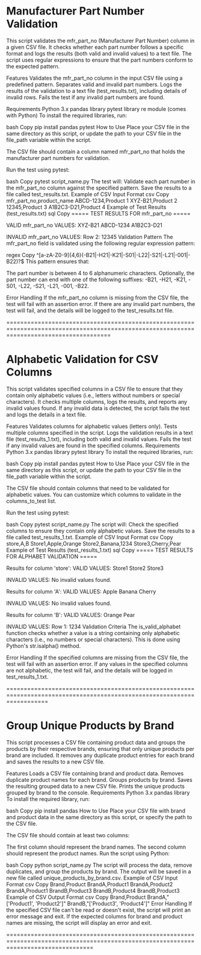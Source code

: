 Manufacturer Part Number Validation
==============================

This script validates the mfr_part_no (Manufacturer Part Number) column in a given CSV file. It checks whether each part number follows a specific format and logs the results (both valid and invalid values) to a text file. The script uses regular expressions to ensure that the part numbers conform to the expected pattern.

Features
Validates the mfr_part_no column in the input CSV file using a predefined pattern.
Separates valid and invalid part numbers.
Logs the results of the validation to a text file (test_results.txt), including details of invalid rows.
Fails the test if any invalid part numbers are found.

Requirements
Python 3.x
pandas library
pytest library
re module (comes with Python)
To install the required libraries, run:

bash
Copy
pip install pandas pytest
How to Use
Place your CSV file in the same directory as this script, or update the path to your CSV file in the file_path variable within the script.

The CSV file should contain a column named mfr_part_no that holds the manufacturer part numbers for validation.

Run the test using pytest:

bash
Copy
pytest script_name.py
The test will:
Validate each part number in the mfr_part_no column against the specified pattern.
Save the results to a file called test_results.txt.
Example of CSV Input Format
csv
Copy
mfr_part_no,product_name
ABCD-1234,Product 1
XYZ-B21,Product 2
12345,Product 3
A1B2C3-D21,Product 4
Example of Test Results (test_results.txt)
sql
Copy
===== TEST RESULTS FOR mfr_part_no =====

VALID mfr_part_no VALUES:
XYZ-B21
ABCD-1234
A1B2C3-D21

INVALID mfr_part_no VALUES:
Row 2: 12345
Validation Pattern
The mfr_part_no field is validated using the following regular expression pattern:

regex
Copy
^[a-zA-Z0-9]{4,6}(-B21|-H21|-K21|-S01|-L22|-S21|-L21|-001|-B22)?$
This pattern ensures that:

The part number is between 4 to 6 alphanumeric characters.
Optionally, the part number can end with one of the following suffixes: -B21, -H21, -K21, -S01, -L22, -S21, -L21, -001, -B22.

Error Handling
If the mfr_part_no column is missing from the CSV file, the test will fail with an assertion error.
If there are any invalid part numbers, the test will fail, and the details will be logged to the test_results.txt file.

==========================================================================================================================================

Alphabetic Validation for CSV Columns
==================================
This script validates specified columns in a CSV file to ensure that they contain only alphabetic values (i.e., letters without numbers or special characters). It checks multiple columns, logs the results, and reports any invalid values found. If any invalid data is detected, the script fails the test and logs the details in a text file.

Features
Validates columns for alphabetic values (letters only).
Tests multiple columns specified in the script.
Logs the validation results in a text file (test_results_1.txt), including both valid and invalid values.
Fails the test if any invalid values are found in the specified columns.
Requirements
Python 3.x
pandas library
pytest library
To install the required libraries, run:

bash
Copy
pip install pandas pytest
How to Use
Place your CSV file in the same directory as this script, or update the path to your CSV file in the file_path variable within the script.

The CSV file should contain columns that need to be validated for alphabetic values. You can customize which columns to validate in the columns_to_test list.

Run the test using pytest:

bash
Copy
pytest script_name.py
The script will:
Check the specified columns to ensure they contain only alphabetic values.
Save the results to a file called test_results_1.txt.
Example of CSV Input Format
csv
Copy
store,A,B
Store1,Apple,Orange
Store2,Banana,1234
Store3,Cherry,Pear
Example of Test Results (test_results_1.txt)
sql
Copy
===== TEST RESULTS FOR ALPHABET VALIDATION =====

Results for column 'store':
VALID VALUES:
Store1
Store2
Store3

INVALID VALUES:
No invalid values found.

Results for column 'A':
VALID VALUES:
Apple
Banana
Cherry

INVALID VALUES:
No invalid values found.

Results for column 'B':
VALID VALUES:
Orange
Pear

INVALID VALUES:
Row 1: 1234
Validation Criteria
The is_valid_alphabet function checks whether a value is a string containing only alphabetic characters (i.e., no numbers or special characters). This is done using Python's str.isalpha() method.

Error Handling
If the specified columns are missing from the CSV file, the test will fail with an assertion error.
If any values in the specified columns are not alphabetic, the test will fail, and the details will be logged in test_results_1.txt.

========================================================================================================================

Group Unique Products by Brand
==============================

This script processes a CSV file containing product data and groups the products by their respective brands, ensuring that only unique products per brand are included. It removes any duplicate product entries for each brand and saves the results to a new CSV file.

Features
Loads a CSV file containing brand and product data.
Removes duplicate product names for each brand.
Groups products by brand.
Saves the resulting grouped data to a new CSV file.
Prints the unique products grouped by brand to the console.
Requirements
Python 3.x
pandas library
To install the required library, run:

bash
Copy
pip install pandas
How to Use
Place your CSV file with brand and product data in the same directory as this script, or specify the path to the CSV file.

The CSV file should contain at least two columns:

The first column should represent the brand names.
The second column should represent the product names.
Run the script using Python:

bash
Copy
python script_name.py
The script will process the data, remove duplicates, and group the products by brand.
The output will be saved in a new file called unique_products_by_brand.csv.
Example of CSV Input Format
csv
Copy
Brand,Product
BrandA,Product1
BrandA,Product2
BrandA,Product1
BrandB,Product3
BrandB,Product4
BrandB,Product3
Example of CSV Output Format
csv
Copy
Brand,Product
BrandA,"['Product1', 'Product2']"
BrandB,"['Product3', 'Product4']"
Error Handling
If the specified CSV file can't be read or doesn't exist, the script will print an error message and exit.
If the expected columns for brand and product names are missing, the script will display an error and exit.

=====================================================================================================================================
